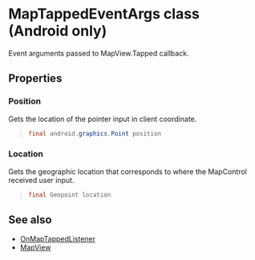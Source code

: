 
# MapTappedEventArgs class (Android only)

Event arguments passed to MapView.Tapped callback.

## Properties

### Position

Gets the location of the pointer input in client coordinate.

>```java
> final android.graphics.Point position
> ```

### Location

Gets the geographic location that corresponds to where the MapControl received user input.

>```java
> final Geopoint location
> ```

## See also

* [OnMapTappedListener](OnMapTappedListener-interface.md)
* [MapView](../MapView-class.md)

